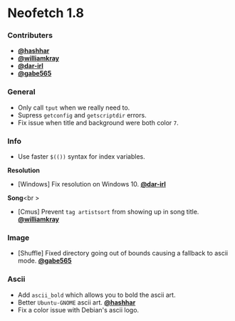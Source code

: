 # Neofetch 1.8

### Contributers

- **[@hashhar](https://github.com/hashhar)**
- **[@williamkray](https://github.com/williamkray)**
- **[@dar-irl](https://github.com/dar-irl)**
- **[@gabe565](https://github.com/gabe565)**

### General

- Only call `tput` when we really need to.
- Supress `getconfig` and `getscriptdir` errors.
- Fix issue when title and background were both color `7`.


### Info

- Use faster `$(())` syntax for index variables.

**Resolution**

- [Windows] Fix resolution on Windows 10. **[@dar-irl](https://github.com/dar-irl)**

**Song**<br \>

- [Cmus] Prevent `tag artistsort` from showing up in song title. **[@williamkray](https://github.com/williamkray)**


### Image

- [Shuffle] Fixed directory going out of bounds causing a fallback to ascii mode. **[@gabe565](https://github.com/gabe565)**


### Ascii

- Add `ascii_bold` which allows you to bold the ascii art.
- Better `Ubuntu-GNOME` ascii art. **[@hashhar](https://github.com/hashhar)**
- Fix a color issue with Debian's ascii logo.

